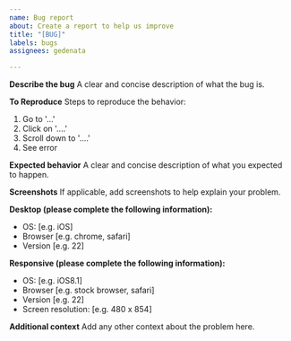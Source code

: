 ```yaml
---
name: Bug report
about: Create a report to help us improve
title: "[BUG]"
labels: bugs
assignees: gedenata

---
```


**Describe the bug**
A clear and concise description of what the bug is.

**To Reproduce**
Steps to reproduce the behavior:
1. Go to '...'
2. Click on '....'
3. Scroll down to '....'
4. See error

**Expected behavior**
A clear and concise description of what you expected to happen.

**Screenshots**
If applicable, add screenshots to help explain your problem.

**Desktop (please complete the following information):**
 - OS: [e.g. iOS]
 - Browser [e.g. chrome, safari]
 - Version [e.g. 22]

**Responsive (please complete the following information):**
 - OS: [e.g. iOS8.1]
 - Browser [e.g. stock browser, safari]
 - Version [e.g. 22]
 - Screen resolution: [e.g. 480 x 854]

**Additional context**
Add any other context about the problem here.
